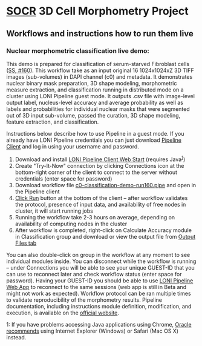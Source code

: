 # [SOCR](http://socr.umich.edu/) 3D Cell Morphometry Project
## Workflows and instructions how to run them live

### Nuclear morphometric classification live demo:

This demo is prepared for classification of serum-starved Fibroblast cells
([SS, #160](http://www.socr.umich.edu/projects/3d-cell-morphometry/data.html)).
This workflow take as an input original 16 1024x1024xZ 3D TIFF images (sub-volumes) in DAPI channel (c0) and metadata.
It demonstrates nuclear binary mask preparation, 3D shape modeling, morphometric measure extraction,
and classification running in distributed mode on a cluster using LONI Pipeline guest mode.
It outputs .csv file with image-level output label, nucleus-level accuracy and average probability as well as
labels and probabilities for individual nuclear masks that were segmented out of 3D input sub-volume,
passed the curation, 3D shape modeling, feature extraction, and classification.

Instructions below describe how to use Pipeline in a guest mode. If you already have LONI Pipeline credentials
you can just download [Pipeline Client](http://pipeline.loni.usc.edu/products-services/pipeline-software/) 
and log in using your username and password.
 
1. Download and install [LONI Pipeline Client Web Start](http://pipeline.loni.usc.edu/files/webstart/pipeline.jnlp)
(requires Java<sup>[1](#myfootnote1)</sup>)
2. Create "Try-It-Now" connection by clicking Connections icon at the bottom-right corner of the client to connect
to the server without credentials (enter space for password)
3. Download workflow file 
[c0-classification-demo-run160.pipe](../demo/c0-classification-demo-run160.pipe) 
and open in the Pipeline client
4. [Click Run](http://pipeline.loni.usc.edu/learn/user-guide/execution/#Executing%20a%20workflow) button at the bottom of the client – after workflow validates the protocol, presence of input data,
and availability of free nodes in cluster, it will start running jobs
5. Running the workflow take 2-3 hours on average, depending on availability of computing nodes in the cluster
6. After workflow is completed, right-click on Calculate Accuracy module in Classification group and download or view
 the output file from [Output Files tab](http://pipeline.loni.usc.edu/learn/user-guide/execution/#Viewing%20output)

You can also double-click on group in the workflow at any moment to see individual modules inside.
You can disconnect while the workflow is running – under Connections you will be able to see your unique GUEST-ID
that you can use to reconnect later and check workflow status (enter space for password).
Having your GUEST-ID you should be able to use [LONI Pipeline Web App](http://pipeline.loni.usc.edu/webapp/)
to reconnect to the same sessions (web app is still in Beta and might not work as expected).
Workflow protocol can be ran multiple times to validate reproducibility of the morphometry results.
Pipeline documentation, including instructions module definition, modification, and execution,
is available on the [official website](http://pipeline.loni.usc.edu).

<a name="myfootnote1">1</a>: If you have problems accessing Java applications using Chrome, [Oracle recommends](https://www.java.com/en/download/faq/chrome.xml) using Internet Explorer (Windows) or Safari (Mac OS X) instead.
